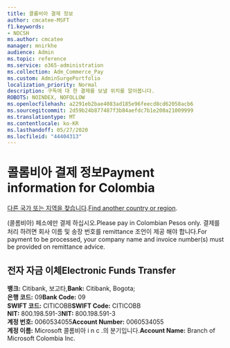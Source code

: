 ```yaml
---
title: 콜롬비아 결제 정보
author: cmcatee-MSFT
f1.keywords:
- NOCSH
ms.author: cmcatee
manager: mnirkhe
audience: Admin
ms.topic: reference
ms.service: o365-administration
ms.collection: Adm_Commerce_Pay
ms.custom: AdminSurgePortfolio
localization_priority: Normal
description: 구독에 대 한 결제를 보낼 위치를 알아봅니다.
ROBOTS: NOINDEX, NOFOLLOW
ms.openlocfilehash: a2291eb2bae4083ad185e96feecd8cd62058acb6
ms.sourcegitcommit: 2d59b24b877487f3b84aefdc7b1e200a21009999
ms.translationtype: MT
ms.contentlocale: ko-KR
ms.lasthandoff: 05/27/2020
ms.locfileid: "44404313"
---
```

# <a name="payment-information-for-colombia"></a><span data-ttu-id="cd5a8-103">콜롬비아 결제 정보</span><span class="sxs-lookup"><span data-stu-id="cd5a8-103">Payment information for Colombia</span></span>

<span data-ttu-id="cd5a8-104">[다른 국가 또는 지역을 찾습니다](../billing-and-payments/pay-for-your-subscription.md).</span><span class="sxs-lookup"><span data-stu-id="cd5a8-104">[Find another country or region](../billing-and-payments/pay-for-your-subscription.md).</span></span>

<span data-ttu-id="cd5a8-105">(콜롬비아) 페소에만 결제 하십시오.</span><span class="sxs-lookup"><span data-stu-id="cd5a8-105">Please pay in Colombian Pesos only.</span></span> <span data-ttu-id="cd5a8-106">결제를 처리 하려면 회사 이름 및 송장 번호를 remittance 조언이 제공 해야 합니다.</span><span class="sxs-lookup"><span data-stu-id="cd5a8-106">For payment to be processed, your company name and invoice number(s) must be provided on remittance advice.</span></span>

## <a name="electronic-funds-transfer"></a><span data-ttu-id="cd5a8-107">전자 자금 이체</span><span class="sxs-lookup"><span data-stu-id="cd5a8-107">Electronic Funds Transfer</span></span>

<span data-ttu-id="cd5a8-108">**뱅크:** Citibank, 보고타,</span><span class="sxs-lookup"><span data-stu-id="cd5a8-108">**Bank:** Citibank, Bogota;</span></span>  
<span data-ttu-id="cd5a8-109">**은행 코드:** 09</span><span class="sxs-lookup"><span data-stu-id="cd5a8-109">**Bank Code:** 09</span></span>  
<span data-ttu-id="cd5a8-110">**SWIFT 코드:** CITICOBB</span><span class="sxs-lookup"><span data-stu-id="cd5a8-110">**SWIFT Code:** CITICOBB</span></span>  
<span data-ttu-id="cd5a8-111">**NIT:** 800.198.591-3</span><span class="sxs-lookup"><span data-stu-id="cd5a8-111">**NIT:** 800.198.591-3</span></span>  
<span data-ttu-id="cd5a8-112">**계정 번호:** 0060534055</span><span class="sxs-lookup"><span data-stu-id="cd5a8-112">**Account Number:** 0060534055</span></span>  
<span data-ttu-id="cd5a8-113">**계정 이름:** Microsoft 콜롬비아 i n c .의 분기입니다.</span><span class="sxs-lookup"><span data-stu-id="cd5a8-113">**Account Name:** Branch of Microsoft Colombia Inc.</span></span>   